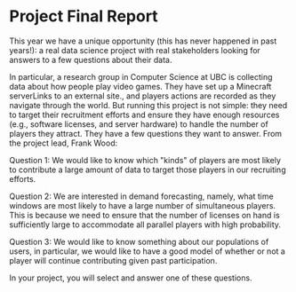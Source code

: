 # Project Final Report

This year we have a unique opportunity (this has never happened in past years!): a real data science project with real stakeholders looking for answers to a few questions about their data.

In particular, a research group in Computer Science at UBC is collecting data about how people play video games. They have set up a Minecraft serverLinks to an external site., and players actions are recorded as they navigate through the world. But running this project is not simple: they need to target their recruitment efforts and ensure they have enough resources (e.g., software licenses, and server hardware) to handle the number of players they attract. They have a few questions they want to answer. From the project lead, Frank Wood:

Question 1: We would like to know which "kinds" of players are most likely to contribute a large amount of data to target those players in our recruiting efforts.

Question 2: We are interested in demand forecasting, namely, what time windows are most likely to have a large number of simultaneous players. This is because we need to ensure that the number of licenses on hand is sufficiently large to accommodate all parallel players with high probability. 

Question 3: We would like to know something about our populations of users, in particular, we would like to have a good model of whether or not a player will continue contributing given past participation. 

In your project, you will select and answer one of these questions.
